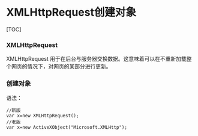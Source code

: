 # XMLHttpRequest创建对象



[TOC]

### XMLHttpRequest

XMLHttpRequest 用于在后台与服务器交换数据。这意味着可以在不重新加载整个网页的情况下，对网页的某部分进行更新。

### 创建对象

语法：

```
//新版
var x=new XMLHttpRequest();
//老版
var x=new ActiveXObject("Microsoft.XMLHttp");
```

